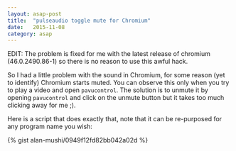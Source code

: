 ```yaml
---
layout: asap-post
title:  "pulseaudio toggle mute for Chromium"
date:   2015-11-08
category: asap
---
```


EDIT: The problem is fixed for me with the latest release of chromium (46.0.2490.86-1) so there is no reason to use this awful hack.

So I had a little problem with the sound in Chromium, for some reason (yet to identify) Chromium starts muted.
You can observe this only when you try to play a video and open `pavucontrol`. The solution is to unmute it by opening `pavucontrol` and click on the unmute button but it takes too much clicking away for me ;).

Here is a script that does exactly that, note that it can be re-purposed for any program name you wish:

{% gist alan-mushi/0949f12fd82bb042a02d %}
